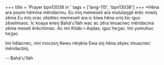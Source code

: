 +++
title = 'Prayer bpn13038 in '
tags = ['lang-115', 'bpn13038']
+++
*Hêna ara youmi hêmma mêndacmu.  Eu iniŋ memeseli ara mutulaŋgê êrêc miwiŋ zêma Eu iniŋ orac zêzêtec memeseli ara ic kiwa hêna oriŋ kic iguc zêselimaoc.  Ic koaya eneŋ Bahá’u’lláh wac ac zêra imuacnec mêndacma zêma meseli êrêcmimac.  Ac imi Kitáb-i-Aqdas, iguc heʒac.  Imi yomuhuc heʒac.

Imi hêlacnec, nini moczoŋ Kewu nêŋêna Ewa siŋ hêna zêyec imuacnec mêndacbiŋ.

-- Bahá'u'lláh
